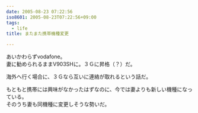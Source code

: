 ```yaml
---
date: 2005-08-23 07:22:56
iso8601: 2005-08-23T07:22:56+09:00
tags:
  - life
title: またまた携帯機種変更

---
```


<div class="entry-body">
  <p>あいかわらずvodafone。<br />
    妻に勧められるままV903SHに。３Ｇに昇格（？）だ。</p>

  <p>海外へ行く場合に、３Ｇなら互いに連絡が取れるという話だ。</p>

  <p>もともと携帯には興味がなかったはずなのに、今では妻よりも新しい機種になっている。<br />
    そのうち妻も同機種に変更しそうな勢いだ。</p>
</div>
